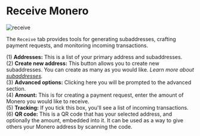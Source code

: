 # Receive Monero

![receive](media/black_receive.png)

The `Receive` tab provides tools for generating subaddresses, crafting payment requests, and monitoring incoming transactions.

(1) **Addresses:** This is a list of your primary address and subaddresses.    
(2) **Create new address:** This button allows you to create new subaddresses. You can create as many as you would like. *Learn more about [subaddresses](https://monero.stackexchange.com/questions/3673/what-is-a-sub-address).*    
(3) **Advanced options:** Clicking here you will be prompted to the advanced section.    
(4) **Amount:** This is for creating a payment request, enter the amount of Monero you would like to receive.    
(5) **Tracking:** If you tick this box, you'll see a list of incoming transactions.    
(6) **QR code:** This is a QR code that has your selected address, and optionally the amount, embedded into it. It can be used as a way to give others your Monero address by scanning the code.    



